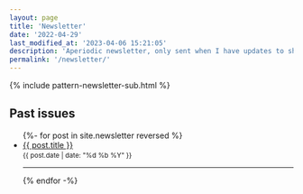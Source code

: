 ```yaml
---
layout: page
title: 'Newsletter'
date: '2022-04-29'
last_modified_at: '2023-04-06 15:21:05'
description: 'Aperiodic newsletter, only sent when I have updates to share, mostly about releases or facts from the audio and game industries.'
permalink: '/newsletter/'
---
```

{% include pattern-newsletter-sub.html %}

## Past issues

<ul>
  {%- for post in site.newsletter reversed %}
  <li>
    <a href="{{ post.url }}" title="Read the post">{{ post.title }}</a><br>
    <small>{{ post.date | date: "%d %b %Y" }}</small>
  </li>
  <hr>
  {% endfor -%}
</ul>